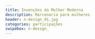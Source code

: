```yaml
---
title: Invenções da Mulher Moderna
description: Marcenaria para mulheres
header: n-design_01.jpg
categories: participações
swipebox: n-design_
---
```

